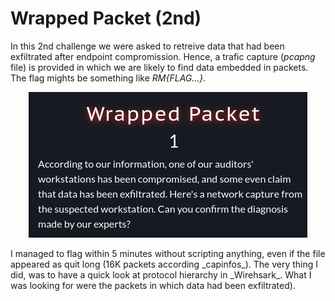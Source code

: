 # Wrapped Packet (2nd)
In this 2nd challenge we were asked to retreive data that had been exfiltrated after endpoint compromission. Hence, a trafic capture (_pcapng_ file) is provided in which we are likely to find data embedded in packets. The flag mights be something like _RM{FLAG...}_.
<p align="center">
  <img src="Screenshots/S1.png" alt="Desc">
</p>
I managed to flag within 5 minutes without scripting anything, even if the file appeared as quit long (16K packets according _capinfos_). The very thing I did, was to have a quick look at protocol hierarchy in _Wirehsark_. What I was looking for were the packets in which data had been exfiltrated). 
